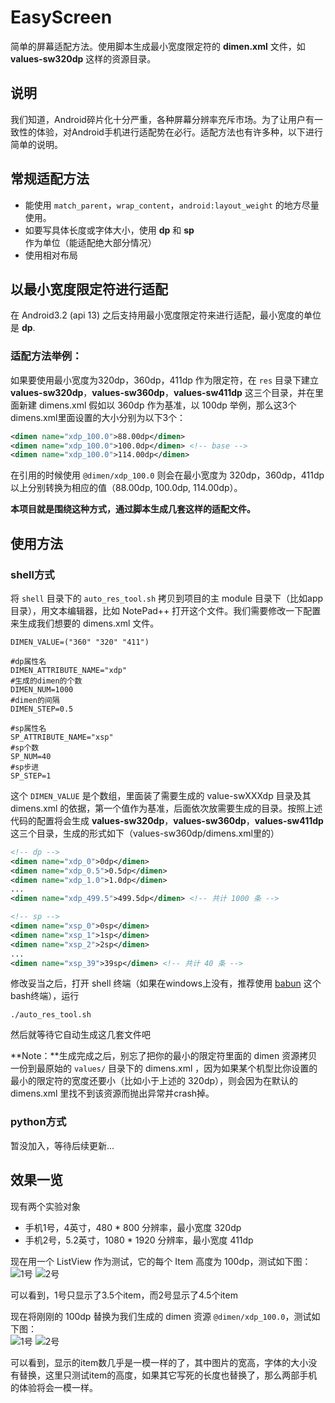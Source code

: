 # EasyScreen
简单的屏幕适配方法。使用脚本生成最小宽度限定符的 **dimen.xml** 文件，如 **values-sw320dp** 这样的资源目录。

## 说明
我们知道，Android碎片化十分严重，各种屏幕分辨率充斥市场。为了让用户有一致性的体验，对Android手机进行适配势在必行。适配方法也有许多种，以下进行简单的说明。

## 常规适配方法
* 能使用 `match_parent`，`wrap_content`，`android:layout_weight` 的地方尽量使用。
* 如要写具体长度或字体大小，使用 **dp** 和 **sp** 作为单位（能适配绝大部分情况）
* 使用相对布局

## 以最小宽度限定符进行适配
在 Android3.2 (api 13) 之后支持用最小宽度限定符来进行适配，最小宽度的单位是 **dp**.</br>
### 适配方法举例：
如果要使用最小宽度为320dp，360dp，411dp 作为限定符，在 `res` 目录下建立 **values-sw320dp**，**values-sw360dp**，**values-sw411dp** 这三个目录，并在里面新建 dimens.xml
假如以 360dp 作为基准，以 100dp 举例，那么这3个dimens.xml里面设置的大小分别为以下3个：
```xml
<dimen name="xdp_100.0">88.00dp</dimen>
<dimen name="xdp_100.0">100.0dp</dimen> <!-- base -->
<dimen name="xdp_100.0">114.00dp</dimen>
```
在引用的时候使用 `@dimen/xdp_100.0` 则会在最小宽度为 320dp，360dp，411dp 以上分别转换为相应的值（88.00dp, 100.0dp, 114.00dp）。

**本项目就是围绕这种方式，通过脚本生成几套这样的适配文件。**

## 使用方法
### shell方式
将 `shell` 目录下的 `auto_res_tool.sh` 拷贝到项目的主 module 目录下（比如app目录），用文本编辑器，比如 NotePad++ 打开这个文件。我们需要修改一下配置来生成我们想要的 dimens.xml 文件。
```shell
DIMEN_VALUE=("360" "320" "411")

#dp属性名
DIMEN_ATTRIBUTE_NAME="xdp"
#生成的dimen的个数
DIMEN_NUM=1000
#dimen的间隔
DIMEN_STEP=0.5

#sp属性名
SP_ATTRIBUTE_NAME="xsp"
#sp个数
SP_NUM=40
#sp步进
SP_STEP=1
```
这个 `DIMEN_VALUE` 是个数组，里面装了需要生成的 value-swXXXdp 目录及其 dimens.xml 的依据，第一个值作为基准，后面依次放需要生成的目录。按照上述代码的配置将会生成 **values-sw320dp**，**values-sw360dp**，**values-sw411dp** 这三个目录，生成的形式如下（values-sw360dp/dimens.xml里的）
```xml
<!-- dp -->
<dimen name="xdp_0">0dp</dimen>
<dimen name="xdp_0.5">0.5dp</dimen>
<dimen name="xdp_1.0">1.0dp</dimen>
...
<dimen name="xdp_499.5">499.5dp</dimen> <!-- 共计 1000 条 -->

<!-- sp -->
<dimen name="xsp_0">0sp</dimen>
<dimen name="xsp_1">1sp</dimen>
<dimen name="xsp_2">2sp</dimen>
...
<dimen name="xsp_39">39sp</dimen> <!-- 共计 40 条 -->
```
修改妥当之后，打开 shell 终端（如果在windows上没有，推荐使用 [babun](https://github.com/babun/babun) 这个bash终端），运行
```shell
./auto_res_tool.sh
```
然后就等待它自动生成这几套文件吧</br>

**Note：**生成完成之后，别忘了把你的最小的限定符里面的 dimen 资源拷贝一份到最原始的 `values/` 目录下的 dimens.xml ，因为如果某个机型比你设置的最小的限定符的宽度还要小（比如小于上述的 320dp），则会因为在默认的 dimens.xml 里找不到该资源而抛出异常并crash掉。

### python方式
暂没加入，等待后续更新...

## 效果一览
现有两个实验对象
* 手机1号，4英寸，480 * 800 分辨率，最小宽度 320dp
* 手机2号，5.2英寸，1080 * 1920 分辨率，最小宽度 411dp

现在用一个 ListView 作为测试，它的每个 Item 高度为 100dp，测试如下图：</br>
![1号](http://github.com/paulyung541/EasyScreen/raw/master/img/s.png)
![2号](http://github.com/paulyung541/EasyScreen/raw/master/img/l.png)

可以看到，1号只显示了3.5个item，而2号显示了4.5个item

现在将刚刚的 100dp 替换为我们生成的 dimen 资源 `@dimen/xdp_100.0`，测试如下图：</br>
![1号](http://github.com/paulyung541/EasyScreen/raw/master/img/s-e.png)
![2号](http://github.com/paulyung541/EasyScreen/raw/master/img/l-e.png)

可以看到，显示的item数几乎是一模一样的了，其中图片的宽高，字体的大小没有替换，这里只测试item的高度，如果其它写死的长度也替换了，那么两部手机的体验将会一模一样。